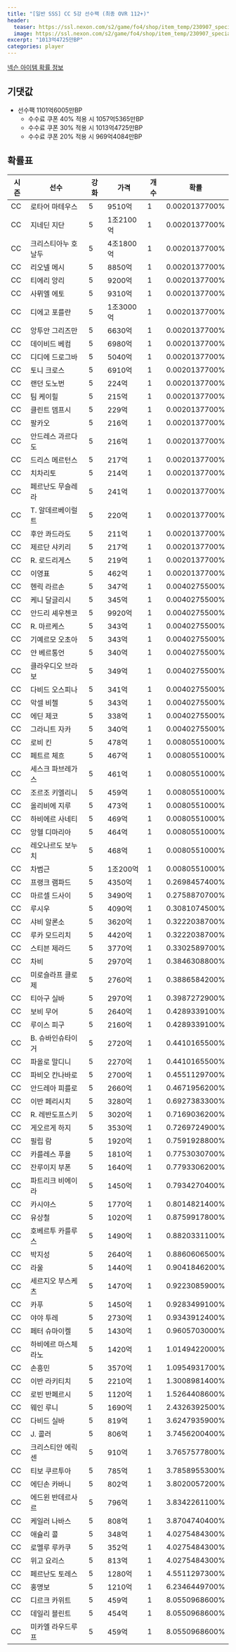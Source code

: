 ```yaml
---
title: "[일반 SSS] CC 5강 선수팩 (최종 OVR 112+)"
header:
  teaser: https://ssl.nexon.com/s2/game/fo4/shop/item_temp/230907_special_b9244v59dhjj15/200233055_s.png
  image: https://ssl.nexon.com/s2/game/fo4/shop/item_temp/230907_special_b9244v59dhjj15/200233055_s.png
excerpt: "1013억4725만BP"
categories: player
---
```

[넥슨 아이템 확률 정보](http://iteminfo.nexon.com/probability/fo4?sn=7399)

## 기댓값
- 선수팩 1101억6005만BP
  - 수수료 쿠폰 40% 적용 시 1057억5365만BP
  - 수수료 쿠폰 30% 적용 시 1013억4725만BP
  - 수수료 쿠폰 20% 적용 시 969억4084만BP


## 확률표

|시즌|선수|강화|가격|개수|확률|
|---|---|---|---|---|---|
|CC|로타어 마테우스|5|9510억|1|0.0020137700%|
|CC|지네딘 지단|5|1조2100억|1|0.0020137700%|
|CC|크리스티아누 호날두|5|4조1800억|1|0.0020137700%|
|CC|리오넬 메시|5|8850억|1|0.0020137700%|
|CC|티에리 앙리|5|9200억|1|0.0020137700%|
|CC|사뮈엘 에토|5|9310억|1|0.0020137700%|
|CC|디에고 포를란|5|1조3000억|1|0.0020137700%|
|CC|앙투안 그리즈만|5|6630억|1|0.0020137700%|
|CC|데이비드 베컴|5|6980억|1|0.0020137700%|
|CC|디디에 드로그바|5|5040억|1|0.0020137700%|
|CC|토니 크로스|5|6910억|1|0.0020137700%|
|CC|랜던 도노번|5|224억|1|0.0020137700%|
|CC|팀 케이힐|5|215억|1|0.0020137700%|
|CC|클린트 뎀프시|5|229억|1|0.0020137700%|
|CC|팔카오|5|216억|1|0.0020137700%|
|CC|안드레스 과르다도|5|216억|1|0.0020137700%|
|CC|드리스 메르턴스|5|217억|1|0.0020137700%|
|CC|치차리토|5|214억|1|0.0020137700%|
|CC|페르난도 무슬레라|5|241억|1|0.0020137700%|
|CC|T. 알데르베이럴트|5|220억|1|0.0020137700%|
|CC|후안 콰드라도|5|211억|1|0.0020137700%|
|CC|제르단 샤키리|5|217억|1|0.0020137700%|
|CC|R. 로드리게스|5|219억|1|0.0020137700%|
|CC|이영표|5|462억|1|0.0020137700%|
|CC|헨릭 라르손|5|347억|1|0.0040275500%|
|CC|케니 달글리시|5|345억|1|0.0040275500%|
|CC|안드리 셰우첸코|5|9920억|1|0.0040275500%|
|CC|R. 마르케스|5|343억|1|0.0040275500%|
|CC|기예르모 오초아|5|343억|1|0.0040275500%|
|CC|얀 베르통언|5|340억|1|0.0040275500%|
|CC|클라우디오 브라보|5|349억|1|0.0040275500%|
|CC|다비드 오스피나|5|341억|1|0.0040275500%|
|CC|악셀 비첼|5|343억|1|0.0040275500%|
|CC|에딘 제코|5|338억|1|0.0040275500%|
|CC|그라니트 자카|5|340억|1|0.0040275500%|
|CC|로비 킨|5|478억|1|0.0080551000%|
|CC|페트르 체흐|5|467억|1|0.0080551000%|
|CC|세스크 파브레가스|5|461억|1|0.0080551000%|
|CC|조르조 키엘리니|5|459억|1|0.0080551000%|
|CC|올리비에 지루|5|473억|1|0.0080551000%|
|CC|하비에르 사네티|5|469억|1|0.0080551000%|
|CC|앙헬 디마리아|5|464억|1|0.0080551000%|
|CC|레오나르도 보누치|5|468억|1|0.0080551000%|
|CC|차범근|5|1조200억|1|0.0080551000%|
|CC|프랭크 램파드|5|4350억|1|0.2698457400%|
|CC|마르셀 드사이|5|3490억|1|0.2758870700%|
|CC|루시우|5|4090억|1|0.3081074500%|
|CC|샤비 알론소|5|3620억|1|0.3222038700%|
|CC|루카 모드리치|5|4420억|1|0.3222038700%|
|CC|스티븐 제라드|5|3770억|1|0.3302589700%|
|CC|차비|5|2970억|1|0.3846308800%|
|CC|미로슬라프 클로제|5|2760억|1|0.3886584200%|
|CC|티아구 실바|5|2970억|1|0.3987272900%|
|CC|보비 무어|5|2640억|1|0.4289339100%|
|CC|루이스 피구|5|2160억|1|0.4289339100%|
|CC|B. 슈바인슈타이거|5|2720억|1|0.4410165500%|
|CC|파올로 말디니|5|2270억|1|0.4410165500%|
|CC|파비오 칸나바로|5|2700억|1|0.4551129700%|
|CC|안드레아 피를로|5|2660억|1|0.4671956200%|
|CC|이반 페리시치|5|3280억|1|0.6927383300%|
|CC|R. 레반도프스키|5|3020억|1|0.7169036200%|
|CC|게오르게 하지|5|3530억|1|0.7269724900%|
|CC|필립 람|5|1920억|1|0.7591928800%|
|CC|카를레스 푸욜|5|1810억|1|0.7753030700%|
|CC|잔루이지 부폰|5|1640억|1|0.7793306200%|
|CC|파트리크 비에이라|5|1450억|1|0.7934270400%|
|CC|카시야스|5|1770억|1|0.8014821400%|
|CC|유상철|5|1020억|1|0.8759917800%|
|CC|호베르투 카를루스|5|1490억|1|0.8820331100%|
|CC|박지성|5|2640억|1|0.8860606500%|
|CC|라울|5|1440억|1|0.9041846200%|
|CC|세르지오 부스케츠|5|1470억|1|0.9223085900%|
|CC|카푸|5|1450억|1|0.9283499100%|
|CC|야야 투레|5|2730억|1|0.9343912400%|
|CC|페터 슈마이켈|5|1430억|1|0.9605703000%|
|CC|하비에르 마스체라노|5|1420억|1|1.0149422000%|
|CC|손흥민|5|3570억|1|1.0954931700%|
|CC|이반 라키티치|5|2210억|1|1.3008981400%|
|CC|로빈 반페르시|5|1120억|1|1.5264408600%|
|CC|웨인 루니|5|1690억|1|2.4326392500%|
|CC|다비드 실바|5|819억|1|3.6247935900%|
|CC|J. 콜러|5|806억|1|3.7456200400%|
|CC|크리스티안 에릭센|5|910억|1|3.7657577800%|
|CC|티보 쿠르투아|5|785억|1|3.7858955300%|
|CC|에딘손 카바니|5|802억|1|3.8020057200%|
|CC|에드윈 반데르사르|5|796억|1|3.8342261100%|
|CC|케일러 나바스|5|808억|1|3.8704740400%|
|CC|애슐리 콜|5|348억|1|4.0275484300%|
|CC|로멜루 루카쿠|5|352억|1|4.0275484300%|
|CC|위고 요리스|5|813억|1|4.0275484300%|
|CC|페르난도 토레스|5|1280억|1|4.5511297300%|
|CC|홍명보|5|1210억|1|6.2346449700%|
|CC|디르크 카위트|5|459억|1|8.0550968600%|
|CC|데일리 블린트|5|454억|1|8.0550968600%|
|CC|미카엘 라우드루프|5|459억|1|8.0550968600%|
